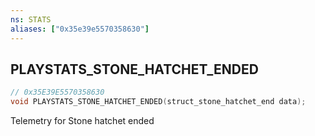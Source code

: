 ```yaml
---
ns: STATS
aliases: ["0x35e39e5570358630"]
---
```

## PLAYSTATS_STONE_HATCHET_ENDED

```c
// 0x35E39E5570358630
void PLAYSTATS_STONE_HATCHET_ENDED(struct_stone_hatchet_end data);
```

Telemetry for Stone hatchet ended

